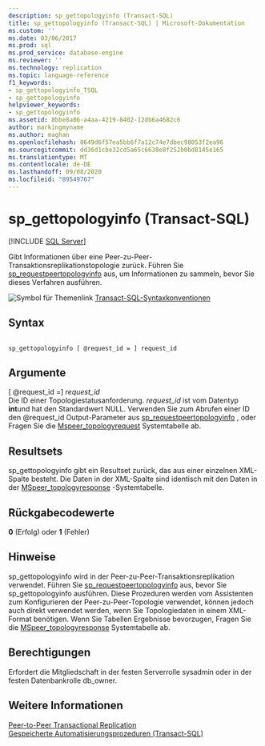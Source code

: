 ```yaml
---
description: sp_gettopologyinfo (Transact-SQL)
title: sp_gettopologyinfo (Transact-SQL) | Microsoft-Dokumentation
ms.custom: ''
ms.date: 03/06/2017
ms.prod: sql
ms.prod_service: database-engine
ms.reviewer: ''
ms.technology: replication
ms.topic: language-reference
f1_keywords:
- sp_gettopologyinfo_TSQL
- sp_gettopologyinfo
helpviewer_keywords:
- sp_gettopologyinfo
ms.assetid: 8bbe8a06-a4aa-4219-8402-12db6a4682c6
author: markingmyname
ms.author: maghan
ms.openlocfilehash: 0649d6f57ea5bb6f7a12c74e7dbec98053f2ea96
ms.sourcegitcommit: dd36d1cbe32cd5a65c6638e8f252b0bd8145e165
ms.translationtype: MT
ms.contentlocale: de-DE
ms.lasthandoff: 09/08/2020
ms.locfileid: "89549767"
---
```

# <a name="sp_gettopologyinfo-transact-sql"></a>sp_gettopologyinfo (Transact-SQL)
[!INCLUDE [SQL Server](../../includes/applies-to-version/sqlserver.md)]

  Gibt Informationen über eine Peer-zu-Peer-Transaktionsreplikationstopologie zurück. Führen Sie [sp_requestpeertopologyinfo](../../relational-databases/system-stored-procedures/sp-requestpeertopologyinfo-transact-sql.md) aus, um Informationen zu sammeln, bevor Sie dieses Verfahren ausführen.  
  
 ![Symbol für Themenlink](../../database-engine/configure-windows/media/topic-link.gif "Symbol für Themenlink") [Transact-SQL-Syntaxkonventionen](../../t-sql/language-elements/transact-sql-syntax-conventions-transact-sql.md)  
  
## <a name="syntax"></a>Syntax  
  
```  
  
sp_gettopologyinfo [ @request_id = ] request_id  
```  
  
## <a name="arguments"></a>Argumente  
 [ @request_id =] *request_id*  
 Die ID einer Topologiestatusanforderung. *request_id* ist vom Datentyp **int**und hat den Standardwert NULL. Verwenden Sie zum Abrufen einer ID den @request_id Output-Parameter aus [sp_requestpeertopologyinfo](../../relational-databases/system-stored-procedures/sp-requestpeertopologyinfo-transact-sql.md) , oder Fragen Sie die [Mspeer_topologyrequest](../../relational-databases/system-tables/mspeer-topologyrequest-transact-sql.md) Systemtabelle ab.  
  
## <a name="result-sets"></a>Resultsets  
 sp_gettopologyinfo gibt ein Resultset zurück, das aus einer einzelnen XML-Spalte besteht. Die Daten in der XML-Spalte sind identisch mit den Daten in der [MSpeer_topologyresponse](../../relational-databases/system-tables/mspeer-topologyresponse-transact-sql.md) -Systemtabelle.  
  
## <a name="return-code-values"></a>Rückgabecodewerte  
 **0** (Erfolg) oder **1** (Fehler)  
  
## <a name="remarks"></a>Hinweise  
 sp_gettopologyinfo wird in der Peer-zu-Peer-Transaktionsreplikation verwendet. Führen Sie [sp_requestpeertopologyinfo](../../relational-databases/system-stored-procedures/sp-requestpeertopologyinfo-transact-sql.md) aus, bevor Sie sp_gettopologyinfo ausführen. Diese Prozeduren werden vom Assistenten zum Konfigurieren der Peer-zu-Peer-Topologie verwendet, können jedoch auch direkt verwendet werden, wenn Sie Topologiedaten in einem XML-Format benötigen. Wenn Sie Tabellen Ergebnisse bevorzugen, Fragen Sie die [MSpeer_topologyresponse](../../relational-databases/system-tables/mspeer-topologyresponse-transact-sql.md) Systemtabelle ab.  
  
## <a name="permissions"></a>Berechtigungen  
 Erfordert die Mitgliedschaft in der festen Serverrolle sysadmin oder in der festen Datenbankrolle db_owner.  
  
## <a name="see-also"></a>Weitere Informationen  
 [Peer-to-Peer Transactional Replication](../../relational-databases/replication/transactional/peer-to-peer-transactional-replication.md)   
 [Gespeicherte Automatisierungsprozeduren &#40;Transact-SQL&#41;](../../relational-databases/system-stored-procedures/replication-stored-procedures-transact-sql.md)  
  
  
